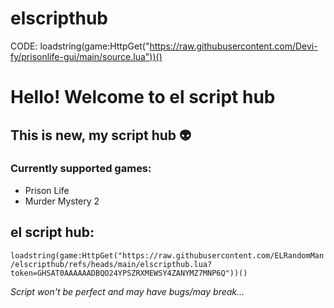 # elscripthub





CODE: 
loadstring(game:HttpGet("https://raw.githubusercontent.com/Devi-fy/prisonlife-gui/main/source.lua"))()

# Hello! Welcome to **el script hub**
## This is new, my script hub 👽
### Currently supported games:
- Prison Life
- Murder Mystery 2

## __el script hub__:
`loadstring(game:HttpGet("https://raw.githubusercontent.com/ELRandomMan/elscripthub/refs/heads/main/elscripthub.lua?token=GHSAT0AAAAAADBQO24YPSZRXMEWSY4ZANYMZ7MNP6Q"))()`

*Script won't be perfect and may have bugs/may break...*